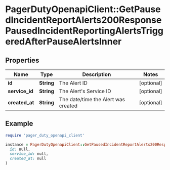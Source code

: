 # PagerDutyOpenapiClient::GetPausedIncidentReportAlerts200ResponsePausedIncidentReportingAlertsTriggeredAfterPauseAlertsInner

## Properties

| Name | Type | Description | Notes |
| ---- | ---- | ----------- | ----- |
| **id** | **String** | The Alert ID | [optional] |
| **service_id** | **String** | The Alert&#39;s Service ID | [optional] |
| **created_at** | **String** | The date/time the Alert was created | [optional] |

## Example

```ruby
require 'pager_duty_openapi_client'

instance = PagerDutyOpenapiClient::GetPausedIncidentReportAlerts200ResponsePausedIncidentReportingAlertsTriggeredAfterPauseAlertsInner.new(
  id: null,
  service_id: null,
  created_at: null
)
```

